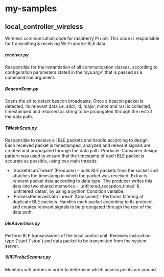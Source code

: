 # my-samples

## local_controller_wireless
Wireless communication code for raspberry Pi unit. 
This code is responsible for transmitting & receiving Wi-Fi and/or BLE data.

##### receiver.py
Responsible for the instantiation of all communication classes, according to configuration parameters stated in the 'sys.argv' that is passed as a command line argument.

##### BeaconScan.py
Scans the air to detect beacon broadcasts. Once a beacon packet is detected, its relevant data i.e. addr, id, major, minor and rssi is collected, timestamped and returned as string to be propogated through the rest of the data path.

##### TMeshScan.py
Responsible to receive all BLE packets and handle according to design.
Each received packet is timestamped, analyzed and relevant signals are created and propogated through the data path.
Producer-Consumer design pattern was used to ensure that the timestamp of each BLE packet is accurate as possible, using two main threads:
* 'SocketScanThread' (Producer) - pulls BLE packets from the socket and attaches the timestamp in which the packet was received. Extracts relevant packet data according to data type. The producer writes this data into two shared memories - 'unfiltered_reception_times' & 'unfiltered_datas', by using a python Condition varialbe. 
* 'ProcessReceivedDataThread' (Consumer) - Performs filtering of duplicate BLE packets. Handles each packet according to its protocol, and creates relevant signals to be propogated through the rest of the data path.

##### bleAdvertiser.py
Perform BLE transmissions of the local control unit. Receives instruction type ('start'/'stop') and data packet to be transmitted from the system server.

##### WIFIProbeScanner.py
Monitors wifi probes in order to determine which access points are around.

